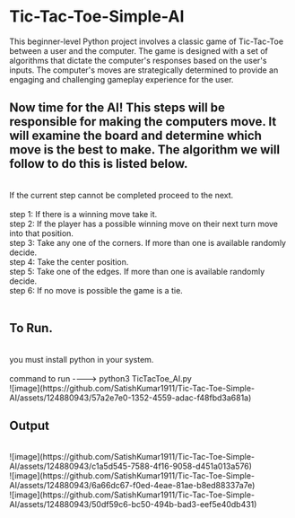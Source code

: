 # Tic-Tac-Toe-Simple-AI <br>
This beginner-level Python project involves a classic game of Tic-Tac-Toe between a user and the computer. The game is designed with a set of algorithms that dictate the computer's responses based on the user's inputs. The computer's moves are strategically determined to provide an engaging and challenging gameplay experience for the user.
<br>

## Now time for the AI! This steps will be responsible for making the computers move. It will examine the board and determine which move is the best to make. The algorithm we will follow to do this is listed below.
<br>
If the current step cannot be completed proceed to the next. <br>
<br>
step 1: If there is a winning move take it. <br>
step 2: If the player has a possible winning move on their next turn move into that position. <br>
step 3: Take any one of the corners. If more than one is available randomly decide. <br>
step 4: Take the center position. <br>
step 5: Take one of the edges. If more than one is available randomly decide. <br>
step 6: If no move is possible the game is a tie. <br>
<br>

## To Run.
<br>
you must install python in your system.
<br> <br>
command to run  ---->  python3 TicTacToe_AI.py
<br>
![image](https://github.com/SatishKumar1911/Tic-Tac-Toe-Simple-AI/assets/124880943/57a2e7e0-1352-4559-adac-f48fbd3a681a)
<br>

## Output
<br>
![image](https://github.com/SatishKumar1911/Tic-Tac-Toe-Simple-AI/assets/124880943/c1a5d545-7588-4f16-9058-d451a013a576)<br>
![image](https://github.com/SatishKumar1911/Tic-Tac-Toe-Simple-AI/assets/124880943/6a66dc67-f0ed-4eae-81ae-b8ed88337a7e)<br>
![image](https://github.com/SatishKumar1911/Tic-Tac-Toe-Simple-AI/assets/124880943/50df59c6-bc50-494b-bad3-eef5e40db431)<br>
